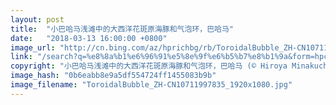 ```yaml
---
layout: post
title:  "小巴哈马浅滩中的大西洋花斑原海豚和气泡环，巴哈马"
date:   "2018-03-13 16:00:00 +0800"
image_url: "http://cn.bing.com/az/hprichbg/rb/ToroidalBubble_ZH-CN10711997835_1920x1080.jpg"
link: "/search?q=%e8%8a%b1%e6%96%91%e5%8e%9f%e6%b5%b7%e8%b1%9a&form=hpcapt&mkt=zh-cn"
copyright: "小巴哈马浅滩中的大西洋花斑原海豚和气泡环，巴哈马 (© Hiroya Minakuchi/Minden Pictures)"
image_hash: "0b6eabb8e9a5df554724ff1455083b9b"
image_filename: "ToroidalBubble_ZH-CN10711997835_1920x1080.jpg"
---
```

